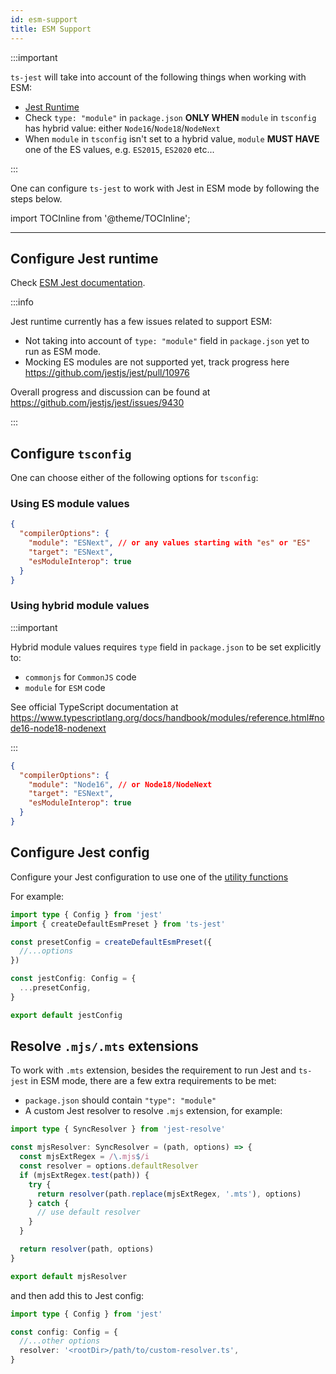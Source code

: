 ```yaml
---
id: esm-support
title: ESM Support
---
```


:::important

`ts-jest` will take into account of the following things when working with ESM:

- [Jest Runtime](https://jestjs.io/docs/en/ecmascript-modules)
- Check `type: "module"` in `package.json` **ONLY WHEN** `module` in `tsconfig` has hybrid value: either `Node16`/`Node18`/`NodeNext`
- When `module` in `tsconfig` isn't set to a hybrid value, `module` **MUST HAVE** one of the ES values, e.g. `ES2015`, `ES2020` etc...

:::

One can configure `ts-jest` to work with Jest in ESM mode by following the steps below.

import TOCInline from '@theme/TOCInline';

<TOCInline toc={toc.slice(0)} />

---

## Configure Jest runtime

Check [ESM Jest documentation](https://jestjs.io/docs/en/ecmascript-modules).

:::info

Jest runtime currently has a few issues related to support ESM:

- Not taking into account of `type: "module"` field in `package.json` yet to run as ESM mode.
- Mocking ES modules are not supported yet, track progress here https://github.com/jestjs/jest/pull/10976

Overall progress and discussion can be found at https://github.com/jestjs/jest/issues/9430

:::

## Configure `tsconfig`

One can choose either of the following options for `tsconfig`:

### Using ES module values

```json title="tsconfig.spec.json"
{
  "compilerOptions": {
    "module": "ESNext", // or any values starting with "es" or "ES"
    "target": "ESNext",
    "esModuleInterop": true
  }
}
```

### Using hybrid module values

:::important

Hybrid module values requires `type` field in `package.json` to be set explicitly to:

- `commonjs` for `CommonJS` code
- `module` for `ESM` code

See official TypeScript documentation at https://www.typescriptlang.org/docs/handbook/modules/reference.html#node16-node18-nodenext

:::

```json title="tsconfig.spec.json"
{
  "compilerOptions": {
    "module": "Node16", // or Node18/NodeNext
    "target": "ESNext",
    "esModuleInterop": true
  }
}
```

## Configure Jest config

Configure your Jest configuration to use one of the [utility functions](../getting-started/presets.md)

For example:

```ts title="jest.config.ts"
import type { Config } from 'jest'
import { createDefaultEsmPreset } from 'ts-jest'

const presetConfig = createDefaultEsmPreset({
  //...options
})

const jestConfig: Config = {
  ...presetConfig,
}

export default jestConfig
```

## Resolve `.mjs/.mts` extensions

To work with `.mts` extension, besides the requirement to run Jest and `ts-jest` in ESM mode, there are a few extra requirements to be met:

- `package.json` should contain `"type": "module"`
- A custom Jest resolver to resolve `.mjs` extension, for example:

```ts title="custom-resolver.ts"
import type { SyncResolver } from 'jest-resolve'

const mjsResolver: SyncResolver = (path, options) => {
  const mjsExtRegex = /\.mjs$/i
  const resolver = options.defaultResolver
  if (mjsExtRegex.test(path)) {
    try {
      return resolver(path.replace(mjsExtRegex, '.mts'), options)
    } catch {
      // use default resolver
    }
  }

  return resolver(path, options)
}

export default mjsResolver
```

and then add this to Jest config:

```ts title="jest.config.ts"
import type { Config } from 'jest'

const config: Config = {
  //...other options
  resolver: '<rootDir>/path/to/custom-resolver.ts',
}
```
